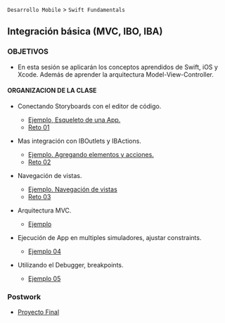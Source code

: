 
`Desarrollo Mobile` > `Swift Fundamentals`

## Integración básica (MVC, IBO, IBA)  

### OBJETIVOS 

- En esta sesión se aplicarán los conceptos aprendidos de Swift, iOS y Xcode. Además de aprender la arquitectura Model-View-Controller.

#### ORGANIZACION DE LA CLASE 

- Conectando Storyboards con el editor de código.

	- [Ejemplo, Esqueleto de una App.](Ejemplo-01)
	- [Reto 01](Reto-01)

- Mas integración con IBOutlets y IBActions.

	- [Ejemplo. Agregando elementos y acciones.](Ejemplo-02)
	- [Reto 02](Reto-02)

-  Navegación de vistas.

	- [Ejemplo. Navegación de vistas](Ejemplo-03)
	- [Reto 03](Reto-03)

-  Arquitectura MVC.

	- [Ejemplo](Ejemplo-04)

- Ejecución de App en multiples simuladores, ajustar constraints.

	- [Ejemplo 04](Ejemplo-04)

- Utilizando el Debugger, breakpoints.

	- [Ejemplo 05](Ejemplo-05)

### Postwork

- [Proyecto Final](Postwork)

